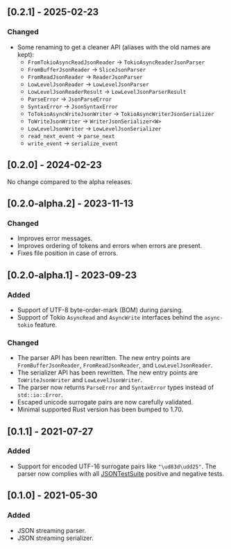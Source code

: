 ## [0.2.1] - 2025-02-23

### Changed

* Some renaming to get a cleaner API (aliases with the old names are kept):
    - `FromTokioAsyncReadJsonReader` -> `TokioAsyncReaderJsonParser`
    - `FromBufferJsonReader` -> `SliceJsonParser`
    - `FromReadJsonReader` -> `ReaderJsonParser`
    - `LowLevelJsonReader` -> `LowLevelJsonParser`
    - `LowLevelJsonReaderResult` -> `LowLevelJsonParserResult`
    - `ParseError` -> `JsonParseError`
    - `SyntaxError` -> `JsonSyntaxError`
    - `ToTokioAsyncWriteJsonWriter` -> `TokioAsyncWriterJsonSerializer`
    - `ToWriteJsonWriter` -> `WriterJsonSerializer<W>`
    - `LowLevelJsonWriter` -> `LowLevelJsonSerializer`
    - `read_next_event` -> `parse_next`
    - `write_event` -> `serialize_event`

## [0.2.0] - 2024-02-23

No change compared to the alpha releases.

## [0.2.0-alpha.2] - 2023-11-13

### Changed

- Improves error messages.
- Improves ordering of tokens and errors when errors are present.
- Fixes file position in case of errors.

## [0.2.0-alpha.1] - 2023-09-23

### Added

- Support of UTF-8 byte-order-mark (BOM) during parsing.
- Support of Tokio `AsyncRead` and `AsyncWrite` interfaces behind the `async-tokio` feature.

### Changed

- The parser API has been rewritten. The new entry points are `FromBufferJsonReader`, `FromReadJsonReader`,
  and `LowLevelJsonReader`.
- The serializer API has been rewritten. The new entry points are `ToWriteJsonWriter` and `LowLevelJsonWriter`.
- The parser now returns `ParseError` and `SyntaxError` types instead of `std::io::Error`.
- Escaped unicode surrogate pairs are now carefully validated.
- Minimal supported Rust version has been bumped to 1.70.

## [0.1.1] - 2021-07-27

### Added

- Support for encoded UTF-16 surrogate pairs like `"\ud83d\udd25"`.
  The parser now complies with all [JSONTestSuite](https://github.com/nst/JSONTestSuite) positive and negative tests.

## [0.1.0] - 2021-05-30

### Added

- JSON streaming parser.
- JSON streaming serializer.
